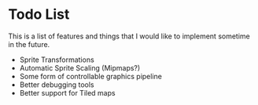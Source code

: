 Todo List
=========

This is a list of features and things that I would like to implement sometime in the future.

- Sprite Transformations
- Automatic Sprite Scaling (Mipmaps?)
- Some form of controllable graphics pipeline
- Better debugging tools
- Better support for Tiled maps